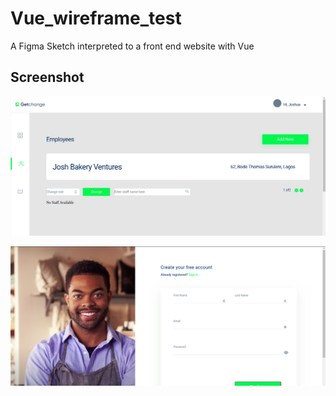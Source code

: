# Vue_wireframe_test

A Figma Sketch interpreted to a front end website with Vue

## Screenshot

![Bank Image](https://github.com/ib-Jkid/Vue_wireframe_test/blob/master/screenshot/Screenshot1.png?raw=true)

![Bank Image](https://github.com/ib-Jkid/Vue_wireframe_test/blob/master/screenshot/Screenshot2.png?raw=true)